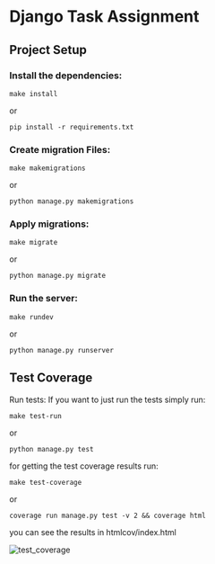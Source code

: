# Django Task Assignment

## Project Setup

### Install the dependencies:

    make install
or

    pip install -r requirements.txt

### Create migration Files:

    make makemigrations
or

    python manage.py makemigrations

### Apply migrations:

    make migrate
or

    python manage.py migrate

### Run the server:

    make rundev
or 

    python manage.py runserver

## Test Coverage

Run tests:
If you want to just run the tests simply run:

    make test-run
or

    python manage.py test
    
for getting the test coverage results run:
    
    make test-coverage
or

    coverage run manage.py test -v 2 && coverage html
you can see the results in  htmlcov/index.html

![test_coverage](https://github.com/user-attachments/assets/3862d727-5362-488b-856a-7574d975a7d8)
